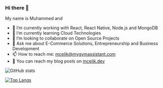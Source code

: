 ### Hi there 👋

My name is Muhammed and

- 🔭 I’m currently working with React, React Native, Node.js and MongoDB
- 🌱 I’m currently learning Cloud Technologies
- 👯 I’m looking to collaborate on Open Source Projects
- 💬 Ask me about E-Commerce Solutions, Entrepreneurship and Business Development 
- 📫 How to reach me: mcelik@mygymassistant.com
- 📖 You can reach my blog posts on [mcelik.dev](https://www.mcelik.dev/)

![GitHub stats](https://github-readme-stats.vercel.app/api?username=mcelikx&show_icons=true&theme=radical&count_private=true)

[![Top Langs](https://github-readme-stats.vercel.app/api/top-langs/?username=anuraghazra&layout=compact)](https://github.com/anuraghazra/github-readme-stats)
